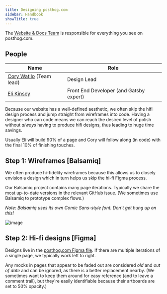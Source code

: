 ```yaml
---
title: Designing posthog.com
sidebar: Handbook
showTitle: true
---
```


The [Website & Docs Team](/handbook/people/team-structure/website-docs) is responsible for everything you see on posthog.com.

## People

| Name         | Role             |
|--------------|------------------|
| [Cory Watilo](/handbook/company/team/#cory-watilo-lead-designer) (Team lead)  | Design Lead      |
| [Eli Kinsey](/handbook/company/team#eli-kinsey-front-end-engineer) | Front End Developer (and Gatsby expert) |

Because our website has a well-defined aesthetic, we often skip the hifi design process and jump straight from wireframes into code. Having a designer who can code means we can reach the desired level of polish without _always_ having to produce hifi designs, thus leading to huge time savings.

Usually Eli will build 90% of a page and Cory will follow along (in code) with the final 10% of finishing touches.

## Step 1: Wireframes [Balsamiq]

We often produce hi-fidelity wireframes because this allows us to closely envision a design which in turn helps us skip the hi-fi Figma process.

Our Balsamiq project contains many page iterations. Typically we share the most up-to-date versions in the relevant GitHub issue. (We sometimes use Balsamiq to prototype complex flows.)

*Note: Balsamiq uses its own Comic Sans-style font. Don't get hung up on this!*

![image](https://user-images.githubusercontent.com/154479/114972248-2b887b80-9e4c-11eb-92fe-bce7bf14c808.png)

## Step 2: Hi-fi designs [Figma]

Designs live in the [posthog.com Figma file](https://www.figma.com/file/CLj2U34xpNiHuZRo73GJPm/posthog.com?node-id=4046%3A85573). If there are multiple iterations of a single page, we typically work left to right.

Any mocks in pages that appear to be faded out are considered _old_ and _out of date_ and can be ignored, as there is a better replacement nearby. (We sometimes want to keep them around for easy reference (and to leave a comment trail), but they're easily identifiable because their artboards are set to 50% opacity.)
